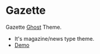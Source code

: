 # Gazette 

Gazette [Ghost](https://ghost.org) Theme.

* It's magazine/news type theme.
* [Demo](https://gazette.bironthemes.com)
